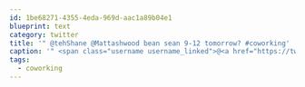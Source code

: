 ```yaml
---
id: 1be68271-4355-4eda-969d-aac1a89b04e1
blueprint: text
category: twitter
title: '" @tehShane @Mattashwood bean sean 9-12 tomorrow? #coworking'
caption: '" <span class="username username_linked">@<a href="https://twitter.com/tehShane" title="Shane Lawrence">tehShane</a></span> @Mattashwood bean sean 9-12 tomorrow? <span class="hashtag hashtag_local">#<a href="http://tweettemp.darylchymko.ca/?tag=coworking">coworking</a>'
tags:
  - coworking
---
```

